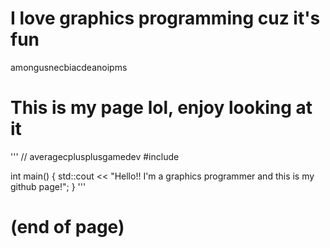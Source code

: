 # I love graphics programming cuz it's fun

amongusnecbiacdeanoipms

# This is my page lol, enjoy looking at it

'''
// averagecplusplusgamedev
#include <iostream>

int main()
{
    std::cout << "Hello!! I'm a graphics programmer and this is my github page!";
}
'''

# (end of page)
